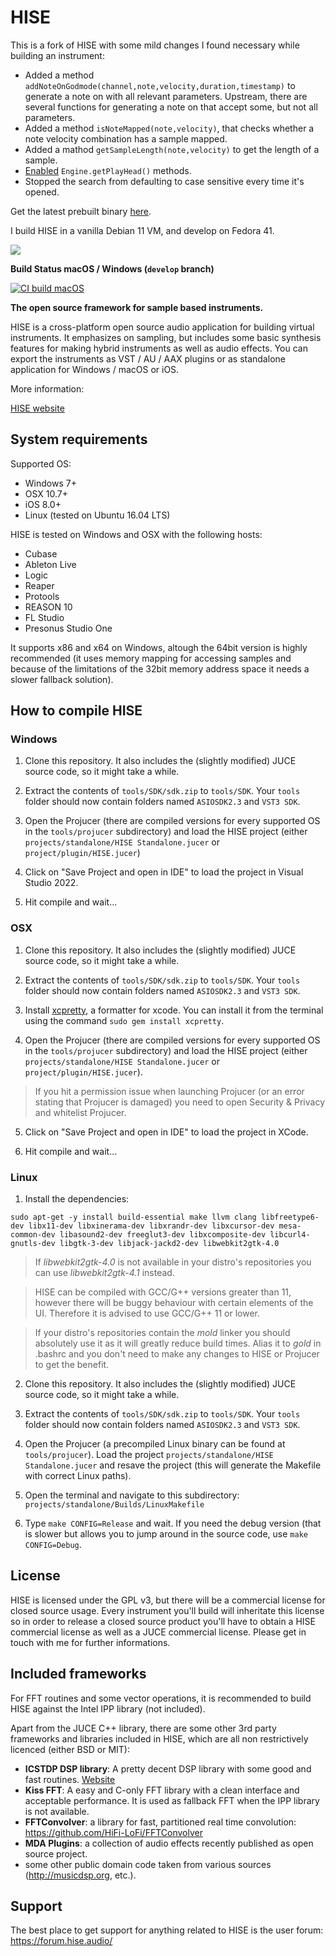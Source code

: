 # HISE

This is a fork of HISE with some mild changes I found necessary while building an instrument:
* Added a method `addNoteOnGodmode(channel,note,velocity,duration,timestamp)` to generate a note on with all relevant parameters. Upstream, there are several functions for generating a note on that accept some, but not all parameters.
* Added a method `isNoteMapped(note,velocity)`, that checks whether a note velocity combination has a sample mapped.
* Added a mathod `getSampleLength(note,velocity)` to get the length of a sample.
* [Enabled](https://forum.hise.audio//post/17995) `Engine.getPlayHead()` methods.
* Stopped the search from defaulting to case sensitive every time it's opened.


Get the latest prebuilt binary [here](https://github.com/minosimo/HISE/releases/latest).

I build HISE in a vanilla Debian 11 VM, and develop on Fedora 41.

![](http://hise.audio/images/github.png)

**Build Status macOS / Windows (`develop` branch)**  

[![CI build macOS](https://github.com/christophhart/HISE/actions/workflows/ci_mac.yml/badge.svg?branch=develop)](https://github.com/christophhart/HISE/actions/workflows/ci_mac.yml)

**The open source framework for sample based instruments.**

HISE is a cross-platform open source audio application for building virtual instruments. 
It emphasizes on sampling, but includes some basic synthesis features for making hybrid instruments as well as audio effects. 
You can export the instruments as VST / AU / AAX plugins or as standalone application for Windows / macOS or iOS.

More information:

[HISE website](http://hise.audio)

## System requirements

Supported OS:

- Windows 7+
- OSX 10.7+
- iOS 8.0+
- Linux (tested on Ubuntu 16.04 LTS)

HISE is tested on Windows and OSX with the following hosts:

- Cubase
- Ableton Live
- Logic
- Reaper
- Protools
- REASON 10
- FL Studio
- Presonus Studio One

It supports x86 and x64 on Windows, altough the 64bit version is highly recommended (it uses memory mapping for accessing samples and because of the limitations of the 32bit memory address space it needs a slower fallback solution).

## How to compile HISE

### Windows 

1. Clone this repository. It also includes the (slightly modified) JUCE source code, so it might take a while.

2. Extract the contents of `tools/SDK/sdk.zip` to `tools/SDK`. Your `tools` folder should now contain folders named `ASIOSDK2.3` and `VST3 SDK`.

3. Open the Projucer (there are compiled versions for every supported OS in the `tools/projucer` subdirectory) and load the HISE project (either `projects/standalone/HISE Standalone.jucer` or `project/plugin/HISE.jucer`)

4. Click on "Save Project and open in IDE" to load the project in Visual Studio 2022.

5. Hit compile and wait...

### OSX

1. Clone this repository. It also includes the (slightly modified) JUCE source code, so it might take a while.

2. Extract the contents of `tools/SDK/sdk.zip` to `tools/SDK`. Your `tools` folder should now contain folders named `ASIOSDK2.3` and `VST3 SDK`.

3. Install [xcpretty](https://github.com/xcpretty/xcpretty), a formatter for xcode. You can install it from the terminal using the command `sudo gem install xcpretty`.

4. Open the Projucer (there are compiled versions for every supported OS in the `tools/projucer` subdirectory) and load the HISE project (either `projects/standalone/HISE Standalone.jucer` or `project/plugin/HISE.jucer`).

> If you hit a permission issue when launching Projucer (or an error stating that Projucer is damaged) you need to open Security & Privacy and whitelist Projucer.

5. Click on "Save Project and open in IDE" to load the project in XCode.

6. Hit compile and wait...

### Linux

1. Install the dependencies: 
```
sudo apt-get -y install build-essential make llvm clang libfreetype6-dev libx11-dev libxinerama-dev libxrandr-dev libxcursor-dev mesa-common-dev libasound2-dev freeglut3-dev libxcomposite-dev libcurl4-gnutls-dev libgtk-3-dev libjack-jackd2-dev libwebkit2gtk-4.0
```

> If *libwebkit2gtk-4.0* is not available in your distro's repositories you can use *libwebkit2gtk-4.1* instead.

> HISE can be compiled with GCC/G++ versions greater than 11, however there will be buggy behaviour with certain elements of the UI. Therefore it is advised to use GCC/G++ 11 or lower.

> If your distro's repositories contain the *mold* linker you should absolutely use it as it will greatly reduce build times. Alias it to *gold* in .bashrc and you don't need to make any changes to HISE or Projucer to get the benefit.

2. Clone this repository. It also includes the (slightly modified) JUCE source code, so it might take a while.

3. Extract the contents of `tools/SDK/sdk.zip` to `tools/SDK`. Your `tools` folder should now contain folders named `ASIOSDK2.3` and `VST3 SDK`.

4. Open the Projucer (a precompiled Linux binary can be found at `tools/projucer`). Load the project `projects/standalone/HISE Standalone.jucer` and resave the project (this will generate the Makefile with correct Linux paths).

5. Open the terminal and navigate to this subdirectory: `projects/standalone/Builds/LinuxMakefile`

6. Type `make CONFIG=Release` and wait. If you need the debug version (that is slower but allows you to jump around in the source code, use `make CONFIG=Debug`.


## License

HISE is licensed under the GPL v3, but there will be a commercial license for closed source usage. Every instrument you'll build will inheritate this license so in order to release a closed source product you'll have to obtain a HISE commercial license as well as a JUCE commercial license. Please get in touch with me for further informations.

## Included frameworks

For FFT routines and some vector operations, it is recommended to build HISE against the Intel IPP library (not included).

Apart from the JUCE C++ library, there are some other 3rd party frameworks and libraries included in HISE, which are all non restrictively licenced (either BSD or MIT):

- **ICSTDP DSP library**: A pretty decent DSP library with some good and fast routines.   [Website](https://www.zhdk.ch/en/researchproject/426390)
- **Kiss FFT**: A easy and C-only FFT library with a clean interface and acceptable performance. It is used as fallback FFT when the IPP library is not available.
- **FFTConvolver**: a library for fast, partitioned real time convolution: https://github.com/HiFi-LoFi/FFTConvolver
- **MDA Plugins**: a collection of audio effects recently published as open source project.
- some other public domain code taken from various sources (http://musicdsp.org, etc.).

## Support

The best place to get support for anything related to HISE is the user forum: https://forum.hise.audio/
